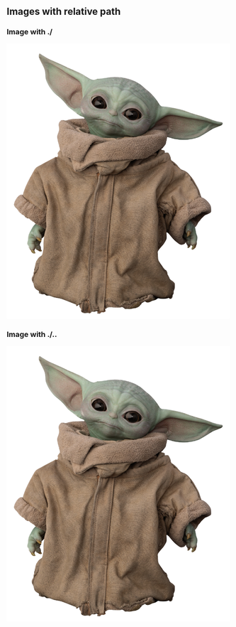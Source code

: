 ## Images with relative path

### Image with ./

![Relative image](./images/babyYoda.png)

### Image with ./..

![Relative image with ./..](./../babyYoda.png)
